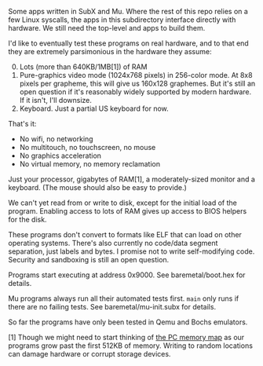 Some apps written in SubX and Mu. Where the rest of this repo relies on a few
Linux syscalls, the apps in this subdirectory interface directly with hardware.
We still need the top-level and apps to build them.

I'd like to eventually test these programs on real hardware, and to that end
they are extremely parsimonious in the hardware they assume:

  0. Lots (more than 640KB/1MB[1]) of RAM
  1. Pure-graphics video mode (1024x768 pixels) in 256-color mode. At 8x8
     pixels per grapheme, this will give us 160x128 graphemes. But it's still
     an open question if it's reasonably widely supported by modern hardware.
     If it isn't, I'll downsize.
  2. Keyboard. Just a partial US keyboard for now.

That's it:
  * No wifi, no networking
  * No multitouch, no touchscreen, no mouse
  * No graphics acceleration
  * No virtual memory, no memory reclamation

Just your processor, gigabytes of RAM[1], a moderately-sized monitor and a
keyboard. (The mouse should also be easy to provide.)

We can't yet read from or write to disk, except for the initial load of the
program. Enabling access to lots of RAM gives up access to BIOS helpers for
the disk.

These programs don't convert to formats like ELF that can load on other
operating systems. There's also currently no code/data segment separation,
just labels and bytes. I promise not to write self-modifying code. Security
and sandboxing is still an open question.

Programs start executing at address 0x9000. See baremetal/boot.hex for
details.

Mu programs always run all their automated tests first. `main` only runs if
there are no failing tests. See baremetal/mu-init.subx for details.

So far the programs have only been tested in Qemu and Bochs emulators.

[1] Though we might need to start thinking of [the PC memory map](https://wiki.osdev.org/Memory_Map_(x86))
as our programs grow past the first 512KB of memory. Writing to random
locations can damage hardware or corrupt storage devices.
